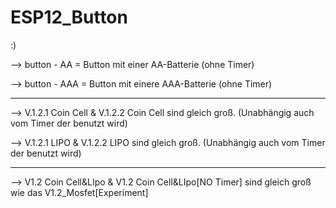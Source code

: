 # ESP12_Button
:)

--> button - AA = Button mit einer AA-Batterie (ohne Timer)

--> button - AAA = Button mit einere AAA-Batterie (ohne Timer)

__________________________________________________________________________________________________________________________________

--> V.1.2.1 Coin Cell & V.1.2.2 Coin Cell sind gleich groß. (Unabhängig auch vom Timer der benutzt wird)

--> V.1.2.1 LIPO & V.1.2.2 LIPO sind gleich groß. (Unabhängig auch vom Timer der benutzt wird)

__________________________________________________________________________________________________________________________________

--> V1.2 Coin Cell&LIpo & V1.2 Coin Cell&LIpo[NO Timer] sind gleich groß wie das V1.2_Mosfet[Experiment]
